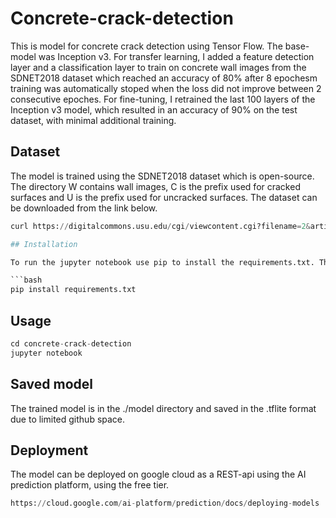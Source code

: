 # Concrete-crack-detection

This is model for concrete crack detection using Tensor Flow. The base-model was Inception v3. For transfer learning, I added a feature detection layer and a classification layer to train on concrete wall images from the SDNET2018 dataset which reached an accuracy of 80% after 8 epochesm training was automatically stoped when the loss did not improve between 2 consecutive epoches. For fine-tuning, I retrained the last 100 layers of the Inception v3 model, which resulted in an accuracy of 90% on the test dataset, with minimal additional training.

## Dataset
The model is trained using the SDNET2018 dataset which is open-source. The directory W contains wall images, C is the prefix used for cracked surfaces and U is the prefix used for uncracked surfaces. The dataset can be downloaded from the link below.

```python
curl https://digitalcommons.usu.edu/cgi/viewcontent.cgi?filename=2&article=1047&context=all_datasets&type=additional

## Installation

To run the jupyter notebook use pip to install the requirements.txt. The code was written using Tensorflow v2.

```bash
pip install requirements.txt
```

## Usage

```python
cd concrete-crack-detection
jupyter notebook
```

## Saved model
The trained model is in the ./model directory and saved in the .tflite format due to limited github space.

## Deployment
The model can be deployed on google cloud as a REST-api using the AI prediction platform, using the free tier.

```python
https://cloud.google.com/ai-platform/prediction/docs/deploying-models
```
